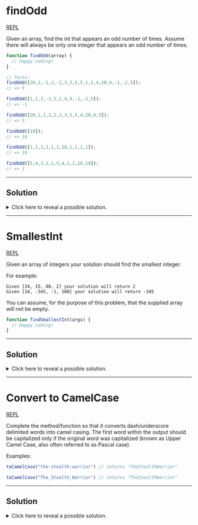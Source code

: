 # findOdd

[REPL](https://repl.it/@michaelpetty/findOdd#index.js)

Given an array, find the int that appears an odd number of times. Assume there will always be only one integer that appears an odd number of times.

```javascript
function findOdd(array) {
  // happy coding!
}

// Tests:
findOdd([20,1,-1,2,-2,3,3,5,5,1,2,4,20,4,-1,-2,5]);
// => 5

findOdd([1,1,2,-2,5,2,4,4,-1,-2,5]);
// => -1

findOdd([20,1,1,2,2,3,3,5,5,4,20,4,5]);
// => 5

findOdd([10]);
// => 10

findOdd([1,1,1,1,1,1,10,1,1,1,1]);
// => 10

findOdd([5,4,3,2,1,5,4,3,2,10,10]);
// => 1
```

<hr>

## Solution

<details>
  <summary>Click here to reveal a possible solution.</summary>
  <p>

```javascript

// SOLUTION 1
function findOddOccurrence(arrayOfNums) {
  let oddOccuringNum = null;

  // Loop through the array
  for (let i = 0; i < arrayOfNums.length; i++) {
    // for each interger

    // find the number of occurences of that integer
    let occurences = 0;

    for (let j = 0; j < arrayOfNums.length; j++) {
      if (arrayOfNums[j] === arrayOfNums[i]) {
        occurences += 1;
      }
    }

    // if occurrences is odd set oddOccuringNum to integer
    if (occurences % 2 === 1) {
      oddOccuringNum = arrayOfNums[i];
    }
  }

  return oddOccuringNum;
}


///////////////////////////////////////////////////////
// SOLUTION 2 - Using forEach
function findOddOccurrence(array) {
  let oddOccuringNum = null;

  // Loop through array
  array.forEach((int) => {
    // for each int
      
    // find number of occurrences
      let occurrences = 0;

      array.forEach((num) => {
        if (num === int) {
          occurrences += 1;
        }
      });

      // if occurrences is odd return
      if (occurrences % 2 === 1) {
        oddOccuringNum = int;
      }
  });

  return oddOccuringNum;
}


///////////////////////////////////////////////////////
// SOLUTION 3
// Loop through array
  // for each int
  // find number of occurrences
  // if occurrences is odd return int
function findOddOccurrence(array) {
  return array.find((int) => {
    const occurrences = array.filter(num => num === int).length;
    return occurrences % 2 === 1;
  });
}
```

</p>
</details>

<hr>

# SmallestInt

[REPL](https://repl.it/@michaelpetty/smallestInt)

Given an array of integers your solution should find the smallest integer.

For example:
```
Given [34, 15, 88, 2] your solution will return 2
Given [34, -345, -1, 100] your solution will return -345
```

You can assume, for the purpose of this problem, that the supplied array will not be empty.

```javascript
function findSmallestInt(args) {
  // Happy coding!  
}
```

<hr>

## Solution

<details>
  <summary>Click here to reveal a possible solution.</summary>
  <p>

```javascript
// SOLUTION 1
function findSmallestInt(arrayOfNums) {

  // start with smallest being first number in array
  let smallestInt = arrayOfNums[0];

  // Loop through array of numbers
  for (let i = 0; i < arrayOfNums.length; i++) {
    if (arrayOfNums[i] < smallestInt) {
      smallestInt = arrayOfNums[i];
    }
  }

  return smallestInt;
}


///////////////////////////////////////////////////////
// SOLUTION 2
function findSmallestInt(array) {
  let smallestInt = null;

  // Loop through array
  array.forEach((int) => {
    if (smallestInt === null) {
      smallestInt = int;
    } else {
      // if number is smallest so far make it new smallest number
      if (int < smallestInt) {
        smallestInt = int;
      }
    }
  });
  // return the smallest number
  return smallestInt;
}

///////////////////////////////////////////////////////
// SOLUTION 3
function findSmallestInt(array) {
  return array.reduce((smallest, int) => {
    return int < smallest ? int : smallest;
  }, Infinity);
}

///////////////////////////////////////////////////////
// SOLUTION 4
function findSmallestInt(array) {
  return Math.min(...array);
}
```

</p>
</details>

<hr>

# Convert to CamelCase

[REPL](https://repl.it/@michaelpetty/camelCase#index.js)

Complete the method/function so that it converts dash/underscore delimited words into camel casing. The first word within the output should be capitalized only if the original word was capitalized (known as Upper Camel Case, also often referred to as Pascal case).

Examples:
```javascript
toCamelCase("the-stealth-warrior") // returns "theStealthWarrior"

toCamelCase("The_Stealth_Warrior") // returns "TheStealthWarrior"
```

<hr>

## Solution

<details>
  <summary>Click here to reveal a possible solution.</summary>
  <p>

  ```javascript
// SOLUTION 1
function toCamelCase(phrase) {
  // If phrase contains - split on -
  let splitChar = '';
  if (phrase.includes('-')) {
    splitChar = '-';
    // If phrase contains _ split on _
  } else if (phrase.includes('_')) {
    splitChar = '_';
  }

  const words = phrase.split(splitChar);

  // Loop through each word
  const wordsWCaps = words.map((word, index) => {
    // Capitalize first letter of each word
    if (index === 0) {
      return word;
    }
    return word.charAt(0).toUpperCase() + word.slice(1);
  });

  // Join words and return
  return wordsWCaps.join('');
}


// convert string to array of words
// Loop through array
  // for each word after 1st, convert to capital casing
  // join words into single string

// SOLUTION 2
function toCamelCase(phrase) {
  const words = phrase.split(/[-_]/);

  const convertedWords = words.map((word, index) => {
    if (!index) return word;
    return word.charAt(0).toUpperCase() + word.slice(1);
  });

  return convertedWords.join('');
}

  ```
  </p>
</details>

